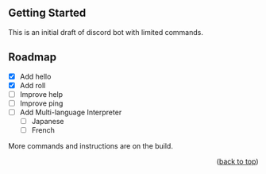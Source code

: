 <!-- GETTING STARTED -->
## Getting Started

This is an initial draft of discord bot with limited commands.

<!-- ROADMAP -->
## Roadmap

- [x] Add hello
- [x] Add roll
- [ ] Improve help
- [ ] Improve ping
- [ ] Add Multi-language Interpreter
    - [ ] Japanese
    - [ ] French

More commands and instructions are on the build.

<p align="right">(<a href="#readme-top">back to top</a>)</p>

